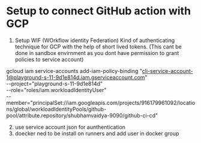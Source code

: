 # Setup to connect GitHub action with GCP

1. Setup WIF (WOrkflow identity Federation) Kind of authenticating technique for GCP with the help of short lived tokens. (This cant be done in sandbox envirnment as you dont have permission to grant policies to service account)

gcloud iam service-accounts add-iam-policy-binding "cli-service-account-1@playground-s-11-9d1e814d.iam.gserviceaccount.com" \
--project="playground-s-11-9d1e814d" \
--role="roles/iam.workloadIdentityUser" \
--member="principalSet://iam.googleapis.com/projects/916179961092/locations/global/workloadIdentityPools/github-pool/attribute.repository/shubhamvaidya-9090/github-ci-cd"


2. use service account json for aunthentication
3. doecker ned to be install on runners and add user in docker group


